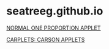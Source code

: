 # seatreeg.github.io
<meta charset="UTF-8">
<title>CONDITIONAL PRACTICE</title>
<link href="https://fonts.cdnfonts.com/css/common-pixel" rel="stylesheet"> 
<link href="https://fonts.googleapis.com/css?family=Press+Start+2P&display=swap" rel="stylesheet">
<style>
  table, th, td {
    border: 1px solid black;
    border-collapse: collapse;
  }
  th, td {
    padding: 10px;
    text-align: center;
    border: 1px solid green;
  }
  .hidden-value {
    visibility: hidden;
  }
  .cell-title {
    font-weight: bold;
  }
  
  body {
            font-family: 'Press Start 2P', cursive;
            background-color: #000000;
            color: green;
  }
  table {
             border-collapse: collapse; /* Optional: ensures that border lines between cells are single lines */
            border: 2px solid green; /* Sets the border color to blue */
  }
  button {
            position: fixed;
            bottom: 20px;
            right: 20px;
            background-color: GREEN;
            color: BLACK;
            padding: 10px 20px;
            font-family: 'Press Start 2P', cursive;
            border: none;
            cursor: pointer;
    }
    button:not(:last-of-type) {
              margin-right: 200px;
    }
</style>


[NORMAL ONE PROPORTION APPLET](NORMALAPPROX.html)

[CARPLETS: CARSON APPLETS](CARPLETS.html)
